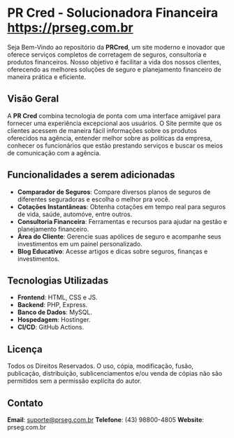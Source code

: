 # PR Cred - Solucionadora Financeira https://prseg.com.br

Seja Bem-Vindo ao repositório da **PRCred**, um site moderno e inovador que oferece serviços completos de corretagem de seguros, consultoria e produtos financeiros. Nosso objetivo é facilitar a vida dos nossos clientes, oferecendo as melhores soluções de seguro e planejamento financeiro de maneira prática e eficiente.

## Visão Geral

A **PR Cred** combina tecnologia de ponta com uma interface amigável para fornecer uma experiência  excepcional aos usuários. O Site permite que os clientes acessem de maneira fácil informações sobre os produtos oferecidos na agência, entender melhor sobre as politicas da empresa, conhecer os funcionários que estão prestando serviços e buscar os meios de comunicação com a agência.

## Funcionalidades a serem adicionadas

- **Comparador de Seguros**: Compare diversos planos de seguros de diferentes seguradoras e escolha o melhor pra você.
- **Cotações Instantâneas**: Obtenha cotações em tempo real para seguros de vida, saúde, automóve, entre outros.
- **Consultoria Financeira**: Ferramentas e recursos para ajudar na gestão e planejamento financeiro.
- **Área do Cliente**: Gerencie suas apólices de seguro e acompanhe seus investimentos em um painel personalizado.
- **Blog Educativo**: Acesse artigos e dicas sobre seguros, finanças e investimentos.

## Tecnologias Utilizadas

- **Frontend**: HTML, CSS e JS.
- **Backend**: PHP, Express.
- **Banco de Dados**: MySQL.
- **Hospedagem**: Hostinger.
- **CI/CD**: GitHub Actions.

## Licença

Todos os Direitos Reservados.
O uso, cópia, modificação, fusão, publicação, distribuição, sublicenciamentos e/ou venda de cópias não são permitidos sem a permissão explícita do autor.

## Contato

**Email**: suporte@prseg.com.br
**Telefone**: (43) 98800-4805
**Website**: prseg.com.br
